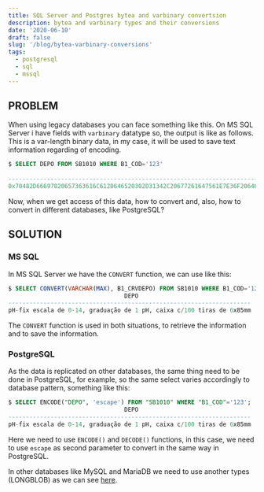 ```yaml
---
title: SQL Server and Postgres bytea and varbinary convertsion
description: bytea and varbinary types and their conversions
date: '2020-06-10'
draft: false
slug: '/blog/bytea-varbinary-conversions'
tags:
  - postgresql
  - sql
  - mssql
---
```


## PROBLEM

When using legacy databases you can face something like this.
On MS SQL Server i have fields with `varbinary` datatype so, the output is like as follows. This is a var-length binary data, in my case, it will be used to save text information regarding of encoding.

```sql
$ SELECT DEPO FROM SB1010 WHERE B1_COD='123'
                                                                            DEPO
----------------------------------------------------------------------------------------------------------------------------------------------
0x70482D66697820657363616C6120646520302D31342C20677261647561E7E36F20646520312070482C20636169786120632F31303020746972617320646520367838356D6D00

```

Now, when we get access of this data, how to convert and, also, how to convert in different databases, like PostgreSQL?

## SOLUTION

### MS SQL

In MS SQL Server we have the `CONVERT` function, we can use like this:

```sql
$ SELECT CONVERT(VARCHAR(MAX), B1_CRVDEPO) FROM SB1010 WHERE B1_COD='123'
                                 DEPO
---------------------------------------------------------------------
pH-fix escala de 0-14, graduação de 1 pH, caixa c/100 tiras de 6x85mm
```

The `CONVERT` function is used in both situations, to retrieve the information and to save the information.

### PostgreSQL

As the data is replicated on other databases, the same thing need to be done in PostgreSQL, for example, so the same select varies accordingly to database pattern, something like this:

```sql
$ SELECT ENCODE("DEPO", 'escape') FROM "SB1010" WHERE "B1_COD"='123';
                                 DEPO
---------------------------------------------------------------------
pH-fix escala de 0-14, graduação de 1 pH, caixa c/100 tiras de 6x85mm

```

Here we need to use `ENCODE()` and `DECODE()` functions, in this case, we need to use `escape` as second parameter to convert in the same way in PostgreSQL.

In other databases like MySQL and MariaDB we need to use another types (LONGBLOB) as we can see [here](https://stackoverflow.com/questions/33266787/what-does-varbinarymax-mean/33266994#33266994).
